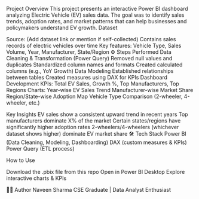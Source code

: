 Project Overview
This project presents an interactive Power BI dashboard analyzing Electric Vehicle (EV) sales data.
The goal was to identify sales trends, adoption rates, and market patterns that can help businesses and policymakers understand EV growth.
 Dataset
 
Source: (Add dataset link or mention if self-collected)
Contains sales records of electric vehicles over time
Key features: Vehicle Type, Sales Volume, Year, Manufacturer, State/Region
⚙️ Steps Performed
Data Cleaning & Transformation (Power Query)
Removed null values and duplicates
Standardized column names and formats
Created calculated columns (e.g., YoY Growth)
Data Modeling
Established relationships between tables
Created measures using DAX for KPIs
Dashboard Development
KPIs: Total EV Sales, Growth %, Top Manufacturers, Top Regions
Charts:
Year-wise EV Sales Trend
Manufacturer-wise Market Share
Region/State-wise Adoption Map
Vehicle Type Comparison (2-wheeler, 4-wheeler, etc.)

Key Insights
EV sales show a consistent upward trend in recent years
Top manufacturers dominate X% of the market
Certain states/regions have significantly higher adoption rates
2-wheelers/4-wheelers (whichever dataset shows higher) dominate EV market share
🛠️ Tech Stack
Power BI (Data Cleaning, Modeling, Dashboarding)
DAX (custom measures & KPIs)
Power Query (ETL process)

How to Use

Download the .pbix file from this repo
Open in Power BI Desktop
Explore interactive charts & KPIs

👨‍💻 Author
Naveen Sharma
CSE Graduate | Data Analyst Enthusiast
